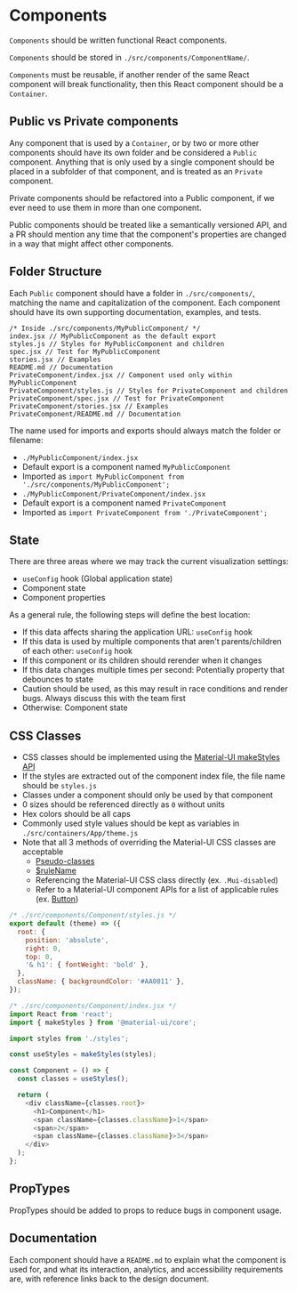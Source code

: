 # Components

`Components` should be written functional React components.

`Components` should be stored in `./src/components/ComponentName/`.

`Components` must be reusable, if another render of the same React component will break functionality,
then this React component should be a `Container`.

## Public vs Private components

Any component that is used by a `Container`, or by two or more other components should
have its own folder and be considered a `Public` component. Anything that is
only used by a single component should be placed in a subfolder of that component, and
is treated as an `Private` component.

Private components should be refactored into a Public component, if we ever
need to use them in more than one component.

Public components should be treated like a semantically versioned API, and a PR
should mention any time that the component's properties are changed in a way
that might affect other components.

## Folder Structure

Each `Public` component should have a folder in `./src/components/`, matching the name
and capitalization of the component. Each component should have its own supporting
documentation, examples, and tests.

```
/* Inside ./src/components/MyPublicComponent/ */
index.jsx // MyPublicComponent as the default export
styles.js // Styles for MyPublicComponent and children
spec.jsx // Test for MyPublicComponent
stories.jsx // Examples
README.md // Documentation
PrivateComponent/index.jsx // Component used only within MyPublicComponent
PrivateComponent/styles.js // Styles for PrivateComponent and children
PrivateComponent/spec.jsx // Test for PrivateComponent
PrivateComponent/stories.jsx // Examples
PrivateComponent/README.md // Documentation
```

The name used for imports and exports should always match the folder or filename:

* `./MyPublicComponent/index.jsx`
 * Default export is a component named `MyPublicComponent`
 * Imported as `import MyPublicComponent from './src/components/MyPublicComponent';`
* `./MyPublicComponent/PrivateComponent/index.jsx`
 * Default export is a component named `PrivateComponent`
 * Imported as `import PrivateComponent from './PrivateComponent';`

## State

There are three areas where we may track the current visualization settings:

* `useConfig` hook (Global application state)
* Component state
* Component properties

As a general rule, the following steps will define the best location:

* If this data affects sharing the application URL: `useConfig` hook
* If this data is used by multiple components that aren't parents/children of each other: `useConfig` hook
* If this component or its children should rerender when it changes
 * If this data changes multiple times per second: Potentially property that debounces to state
  * Caution should be used, as this may result in race conditions and render bugs. Always discuss this with the team first
* Otherwise: Component state

## CSS Classes

- CSS classes should be implemented using the [Material-UI makeStyles API](https://material-ui.com/styles/advanced/#makestyles)
- If the styles are extracted out of the component index file, the file name should be `styles.js`
- Classes under a component should only be used by that component
- 0 sizes should be referenced directly as `0` without units
- Hex colors should be all caps
- Commonly used style values should be kept as variables in `./src/containers/App/theme.js`
- Note that all 3 methods of overriding the Material-UI CSS classes are acceptable
  - [Pseudo-classes](https://material-ui.com/customization/components/#pseudo-classes)
  - [$ruleName](https://material-ui.com/customization/components/#use-rulename-to-reference-a-local-rule-within-the-same-style-sheet)
  - Referencing the Material-UI CSS class directly (ex. `.Mui-disabled`)
  - Refer to a Material-UI component APIs for a list of applicable rules (ex. [Button](https://material-ui.com/api/button/#css))

```js
/* ./src/components/Component/styles.js */
export default (theme) => ({
  root: {
    position: 'absolute',
    right: 0,
    top: 0,
    '& h1': { fontWeight: 'bold' },
  },
  className: { backgroundColor: '#AA0011' },
});
```

```js
/* ./src/components/Component/index.jsx */
import React from 'react';
import { makeStyles } from '@material-ui/core';

import styles from './styles';

const useStyles = makeStyles(styles);

const Component = () => {
  const classes = useStyles();

  return (
    <div className={classes.root}>
      <h1>Component</h1>
      <span className={classes.className}>1</span>
      <span>2</span>
      <span className={classes.className}>3</span>
    </div>
  );
};
```

## PropTypes

PropTypes should be added to props to reduce bugs in component usage.

## Documentation

Each component should have a `README.md` to explain what the component is used
for, and what its interaction, analytics, and accessibility requirements are,
with reference links back to the design document.
